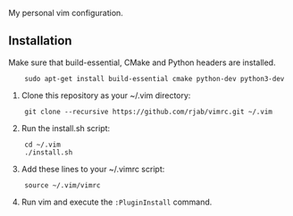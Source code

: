 My personal vim configuration.

Installation
------------
Make sure that build-essential, CMake and Python headers are installed.
```  
    sudo apt-get install build-essential cmake python-dev python3-dev
```

1. Clone this repository as your ~/.vim directory:
```
    git clone --recursive https://github.com/rjab/vimrc.git ~/.vim
```

2. Run the install.sh script:
```
    cd ~/.vim
    ./install.sh
```

3. Add these lines to your ~/.vimrc script:
```
    source ~/.vim/vimrc
```

4. Run vim and execute the `:PluginInstall` command.
